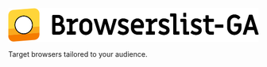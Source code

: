 <img width="520" height="68" src="./logo.svg" alt="Browserslist-GA logo">

Target browsers tailored to your audience.

